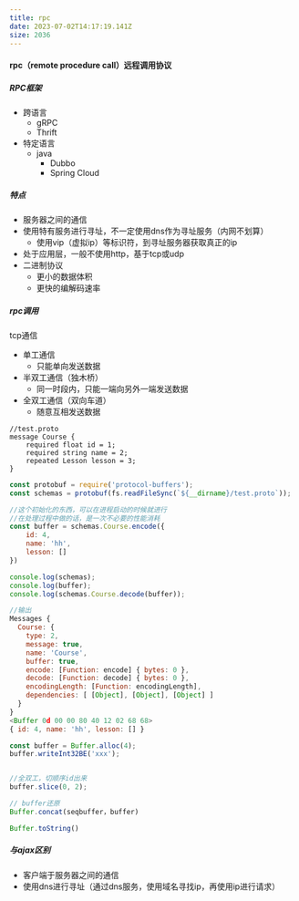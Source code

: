 ```yaml
---
title: rpc
date: 2023-07-02T14:17:19.141Z
size: 2036
---
```

#### rpc（remote procedure call）远程调用协议

##### RPC框架

- 跨语言
  - gRPC
  - Thrift
- 特定语言
  - java
    - Dubbo
    - Spring Cloud

##### 特点

- 服务器之间的通信
- 使用特有服务进行寻址，不一定使用dns作为寻址服务（内网不划算）
  - 使用vip（虚拟ip）等标识符，到寻址服务器获取真正的ip
- 处于应用层，一般不使用http，基于tcp或udp
- 二进制协议
  - 更小的数据体积
  - 更快的编解码速率

##### rpc调用

tcp通信

- 单工通信
  - 只能单向发送数据
- 半双工通信（独木桥）
  - 同一时段内，只能一端向另外一端发送数据
- 全双工通信（双向车道）
  - 随意互相发送数据

```
//test.proto
message Course {
    required float id = 1;
    required string name = 2;
    repeated Lesson lesson = 3;
}
```

```javascript
const protobuf = require('protocol-buffers');
const schemas = protobuf(fs.readFileSync(`${__dirname}/test.proto`));

//这个初始化的东西，可以在进程启动的时候就进行
//在处理过程中做的话，是一次不必要的性能消耗
const buffer = schemas.Course.encode({
    id: 4,
    name: 'hh',
    lesson: []
})

console.log(schemas);
console.log(buffer);
console.log(schemas.Course.decode(buffer));

//输出
Messages {
  Course: {
    type: 2,
    message: true,
    name: 'Course',
    buffer: true,
    encode: [Function: encode] { bytes: 0 },
    decode: [Function: decode] { bytes: 0 },
    encodingLength: [Function: encodingLength],
    dependencies: [ [Object], [Object], [Object] ]
  }
}
<Buffer 0d 00 00 80 40 12 02 68 68>
{ id: 4, name: 'hh', lesson: [] }
```

```javascript
const buffer = Buffer.alloc(4);
buffer.writeInt32BE('xxx');


//全双工，切顺序id出来
buffer.slice(0, 2);

// buffer还原
Buffer.concat(seqbuffer，buffer)

Buffer.toString()
```


##### 与ajax区别

- 客户端于服务器之间的通信
- 使用dns进行寻址（通过dns服务，使用域名寻找ip，再使用ip进行请求）
